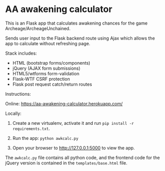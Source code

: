 # AA awakening calculator

This is an Flask app that calculates awakening chances for the game Archeage/ArcheageUnchained.

Sends user input to the Flask backend route using Ajax which allows the app to calculate without refreshing page.

Stack includes:
* HTML (bootstrap forms/components)
* jQuery (AJAX form submissions)
* HTML5/wtforms form-validation
* Flask-WTF CSRF protection
* Flask post request catch/return routes


Instructions:

Online: https://aa-awakening-calculator.herokuapp.com/

Locally:

1. Create a new virtualenv, activate it and run `pip install -r requirements.txt`.

2. Run the app: `python awkcalc.py`

3. Open your browser to http://127.0.0.1:5000 to view the app.

The `awkcalc.py` file contains all python code, and the frontend code for the jQuery version is contained in the `templates/base.html` file.
